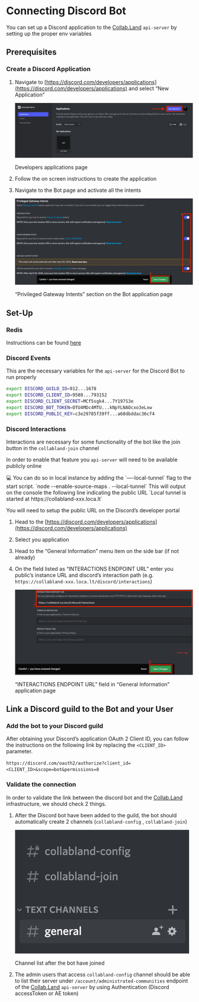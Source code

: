 # Connecting Discord Bot

You can set up a Discord application to the [Collab.Land](http://Collab.Land) `api-server` by setting up the proper env variables

## Prerequisites

### Create a Discord Application

1. Navigate to [https://discord.com/developers/applications](https://discord.com/developers/applications) and select “New Application”
    
    ![Developers applications page](./img/img1.png)
    
    Developers applications page
    
2. Follow the on screen instructions to create the application
3. Navigate to the Bot page and activate all the intents
    
    ![“Privileged Gateway Intents” section on the Bot application page](./img/img2.png)
    
    “Privileged Gateway Intents” section on the Bot application page
    

## Set-Up

### Redis

Instructions can be found [here](Set%20up%20Redis%207692fdb0fc4f407db2399a2774fe2681.md)

### Discord Events

This are the necessary variables for the `api-server` for the Discord Bot to run properly

```bash
export DISCORD_GUILD_ID=912...1678
export DISCORD_CLIENT_ID=9580...793152
export DISCORD_CLIENT_SECRET=MCf5sgk4...7Y197S3e
export DISCORD_BOT_TOKEN=OTU4MDc4MTU...kNpYLNAOcxo3eLxw
export DISCORD_PUBLIC_KEY=c3e29785f39ff...a68dbddac36cf4
```

### Discord Interactions

Interactions are necessary for some functionality of the bot like the join button in the `collabland-join` channel

In order to enable that feature you `api-server` will need to be available publicly online

<aside>
💻 You can do so in local instance by adding the `—-local-tunnel` flag to the start script.
`node --enable-source-maps . --local-tunnel`
This will output on the console the following line indicating the public URL
`Local tunnel is started at https://collabland-xxx.loca.lt`

</aside>

You will need to setup the public URL on the Discord’s developer portal

1. Head to the [https://discord.com/developers/applications](https://discord.com/developers/applications)
2. Select you application
3. Head to the “General Information” menu item on the side bar (if not already)
4. On the field listed as “INTERACTIONS ENDPOINT URL” enter you public’s instance URL and discord’s interaction path (e.g. `https://collabland-xxx.loca.lt/discord/interactions`)
    
    ![“INTERACTIONS ENDPOINT URL” field in “General Information” application page](./img/img3.png)
    
    “INTERACTIONS ENDPOINT URL” field in “General Information” application page
    

## Link a Discord guild to the Bot and your User

### Add the bot to your Discord guild

After obtaining your Discord’s application OAuth 2 Client ID, you can follow the instructions on the following link by replacing the `<CLIENT_ID>` parameter.

`https://discord.com/oauth2/authorize?client_id=<CLIENT_ID>&scope=bot&permissions=8`

### Validate the connection

In order to validate the link between the discord bot and the [Collab.Land](http://Collab.Land) infrastructure, we should check 2 things.

1. After the Discord bot have been added to the guild, the bot should automatically create 2 channels (`collabland-config` , `collabland-join`)
    
    ![Channel list after the bot have joined](./img/img4.png)
    
    Channel list after the bot have joined
    
2. The admin users that access `collabland-config` channel should be able to list their server under `/account/administrated-communities` endpoint of the [Collab.Land](http://Collab.Land) `api-server` by using Authentication (Discord accessToken or AE token)